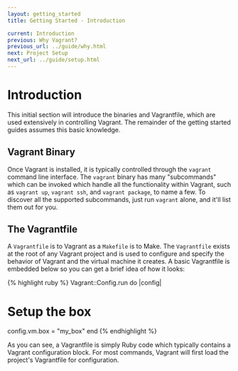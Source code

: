 ```yaml
---
layout: getting_started
title: Getting Started - Introduction

current: Introduction
previous: Why Vagrant?
previous_url: ../guide/why.html
next: Project Setup
next_url: ../guide/setup.html
---
```

# Introduction

This initial section will introduce the binaries and Vagrantfile, which are
used extensively in controlling Vagrant. The remainder of the getting started
guides assumes this basic knowledge.

## Vagrant Binary

Once Vagrant is installed, it is typically controlled through the `vagrant`
command line interface. The `vagrant` binary has many "subcommands" which can be
invoked which handle all the functionality within Vagrant, such as `vagrant up`,
`vagrant ssh`, and `vagrant package`, to name a few. To discover all the supported
subcommands, just run `vagrant` alone, and it'll list them out for you.

## The Vagrantfile

A `Vagrantfile` is to Vagrant as a `Makefile` is to Make. The `Vagrantfile` exists at the root
of any Vagrant project and is used to configure and specify the behavior of
Vagrant and the virtual machine it creates. A basic Vagrantfile is embedded below
so you can get a brief idea of how it looks:

{% highlight ruby %}
Vagrant::Config.run do |config|
  # Setup the box
  config.vm.box = "my_box"
end
{% endhighlight %}

As you can see, a Vagrantfile is simply Ruby code which typically contains a Vagrant
configuration block. For most commands, Vagrant will first load the project's
Vagrantfile for configuration.
